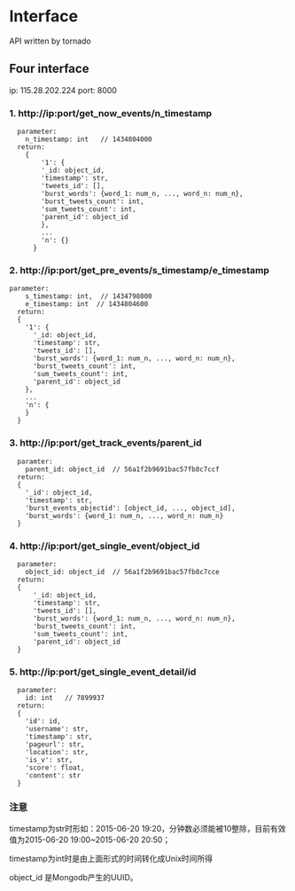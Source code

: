 # Interface
API written by tornado

## Four interface

ip: 115.28.202.224
port: 8000

### 1. http://ip:port/get_now_events/n_timestamp
```
  parameter:
    n_timestamp: int   // 1434804000
  return:
	{
		'1': {
		'_id: object_id,
		'timestamp': str,
		'tweets_id': [],
		'burst_words': {word_1: num_n, ..., word_n: num_n},
		'burst_tweets_count': int,
		'sum_tweets_count': int,
		'parent_id': object_id
		},
		...
		'n': {}
	  }
```
  
### 2. http://ip:port/get_pre_events/s_timestamp/e_timestamp
```
parameter:
    s_timestamp: int,  // 1434798000
    e_timestamp: int  // 1434804600
  return:
  {
    '1': {
      '_id: object_id,
      'timestamp': str,
      'tweets_id': [],
      'burst_words': {word_1: num_n, ..., word_n: num_n},
      'burst_tweets_count': int,
      'sum_tweets_count': int,
      'parent_id': object_id
    },
    ...
    'n': {
    }
  }
```

### 3. http://ip:port/get_track_events/parent_id
```
  paramter:
    parent_id: object_id  // 56a1f2b9691bac57fb8c7ccf
  return:
  {
    '_id': object_id,
    'timestamp': str,
    'burst_events_objectid': [object_id, ..., object_id],
    'burst_words': {word_1: num_n, ..., word_n: num_n}
  }
```

### 4. http://ip:port/get_single_event/object_id
```
  parameter: 
    object_id: object_id  // 56a1f2b9691bac57fb8c7cce
  return:
  {
      '_id: object_id,
      'timestamp': str,
      'tweets_id': [],
      'burst_words': {word_1: num_n, ..., word_n: num_n},
      'burst_tweets_count': int,
      'sum_tweets_count': int,
      'parent_id': object_id
  }
``` 
 
### 5. http://ip:port/get_single_event_detail/id
```
  parameter: 
    id: int   // 7899937
  return:
  {
    'id': id,
    'username': str,
    'timestamp': str,
    'pageurl': str,
    'location': str,
    'is_v': str,
    'score': float,
    'content': str
  }
```

### 注意
timestamp为str时形如：2015-06-20 19:20，分钟数必须能被10整除，目前有效值为2015-06-20 19:00~2015-06-20 20:50；

timestamp为int时是由上面形式的时间转化成Unix时间所得

object_id 是Mongodb产生的UUID。



  
  
  
  
  
  
